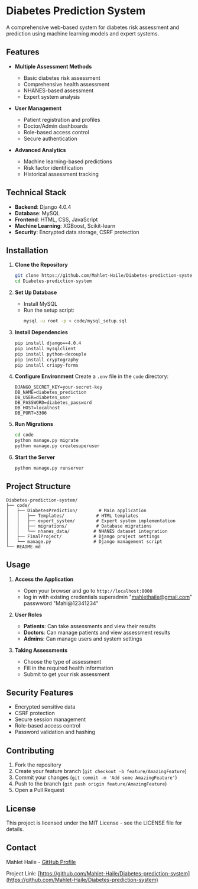 # Diabetes Prediction System

A comprehensive web-based system for diabetes risk assessment and prediction using machine learning models and expert systems.

## Features

- **Multiple Assessment Methods**
  - Basic diabetes risk assessment
  - Comprehensive health assessment
  - NHANES-based assessment
  - Expert system analysis

- **User Management**
  - Patient registration and profiles
  - Doctor/Admin dashboards
  - Role-based access control
  - Secure authentication

- **Advanced Analytics**
  - Machine learning-based predictions
  - Risk factor identification
  - Historical assessment tracking

## Technical Stack

- **Backend**: Django 4.0.4
- **Database**: MySQL
- **Frontend**: HTML, CSS, JavaScript
- **Machine Learning**: XGBoost, Scikit-learn
- **Security**: Encrypted data storage, CSRF protection

## Installation

1. **Clone the Repository**
   ```bash
   git clone https://github.com/Mahlet-Haile/Diabetes-prediction-system.git
   cd Diabetes-prediction-system
   ```

2. **Set Up Database**
   - Install MySQL
   - Run the setup script:
     ```bash
     mysql -u root -p < code/mysql_setup.sql
     ```

3. **Install Dependencies**
   ```bash
   pip install django==4.0.4
   pip install mysqlclient
   pip install python-decouple
   pip install cryptography
   pip install crispy-forms
   ```

4. **Configure Environment**
   Create a `.env` file in the `code` directory:
   ```
   DJANGO_SECRET_KEY=your-secret-key
   DB_NAME=diabetes_prediction
   DB_USER=diabetes_user
   DB_PASSWORD=diabetes_password
   DB_HOST=localhost
   DB_PORT=3306
   ```

5. **Run Migrations**
   ```bash
   cd code
   python manage.py migrate
   python manage.py createsuperuser
   ```

6. **Start the Server**
   ```bash
   python manage.py runserver
   ```

## Project Structure

```
Diabetes-prediction-system/
├── code/
│   ├── DiabetesPrediction/        # Main application
│   │   ├── Templates/            # HTML templates
│   │   ├── expert_system/        # Expert system implementation
│   │   ├── migrations/           # Database migrations
│   │   └── nhanes_data/         # NHANES dataset integration
│   ├── FinalProject/            # Django project settings
│   └── manage.py                # Django management script
└── README.md
```

## Usage

1. **Access the Application**
   - Open your browser and go to `http://localhost:8000`
   - log in with existing credentials superadmin "mahlethaile@gmail.com" passwword "Mahi@12341234"

2. **User Roles**
   - **Patients**: Can take assessments and view their results
   - **Doctors**: Can manage patients and view assessment results
   - **Admins**: Can manage users and system settings

3. **Taking Assessments**
   - Choose the type of assessment
   - Fill in the required health information
   - Submit to get your risk assessment

## Security Features

- Encrypted sensitive data
- CSRF protection
- Secure session management
- Role-based access control
- Password validation and hashing

## Contributing

1. Fork the repository
2. Create your feature branch (`git checkout -b feature/AmazingFeature`)
3. Commit your changes (`git commit -m 'Add some AmazingFeature'`)
4. Push to the branch (`git push origin feature/AmazingFeature`)
5. Open a Pull Request

## License

This project is licensed under the MIT License - see the LICENSE file for details.

## Contact

Mahlet Haile - [GitHub Profile](https://github.com/Mahlet-Haile)

Project Link: [https://github.com/Mahlet-Haile/Diabetes-prediction-system](https://github.com/Mahlet-Haile/Diabetes-prediction-system) 